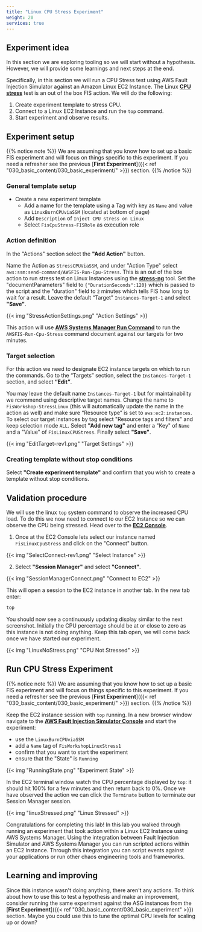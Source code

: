 ```yaml
---
title: "Linux CPU Stress Experiment"
weight: 20
services: true
---
```


## Experiment idea

In this section we are exploring tooling so we will start without a hypothesis. However, we will provide some learnings and next steps at the end.

Specifically, in this section we will run a CPU Stress test using AWS Fault Injection Simulator against an Amazon Linux EC2 Instance. The Linux [**CPU stress**](https://docs.aws.amazon.com/fis/latest/userguide/actions-ssm-agent.html#fis-ssm-docs) test is an out of the box FIS action. We will do the following: 

1. Create experiment template to stress CPU.
2. Connect to a Linux EC2 Instance and run the `top` command.
3. Start experiment and observe results.

## Experiment setup

{{% notice note %}}
We are assuming that you know how to set up a basic FIS experiment and will focus on things specific to this experiment. If you need a refresher see the previous [**First Experiment**]({{< ref "030_basic_content/030_basic_experiment/" >}}) section.
{{% /notice %}}

### General template setup

* Create a new experiment template
  * Add a name for the template using a Tag with key as `Name` and value as `LinuxBurnCPUviaSSM` (located at bottom of page)
  * Add `Description` of `Inject CPU stress on Linux`
  * Select `FisCpuStress-FISRole` as execution role

### Action definition 

In the "Actions" section select the **"Add Action"** button. 

Name the Action as `StressCPUViaSSM`, and under "Action Type" select `aws:ssm:send-command/AWSFIS-Run-Cpu-Stress`. This is an out of the box action to run stress test on Linux Instances using the [**stress-ng**](https://kernel.ubuntu.com/git/cking/stress-ng.git/) tool. Set the "documentParameters" field to `{"DurationSeconds":120}` which is passed to the script and the "duration" field to `2` minutes which tells FIS how long to wait for a result. Leave the default “Target” `Instances-Target-1` and select **"Save"**. 

{{< img "StressActionSettings.png" "Action Settings" >}}

This action will use [**AWS Systems Manager Run Command**](https://docs.aws.amazon.com/systems-manager/latest/userguide/execute-remote-commands.html) to run the `AWSFIS-Run-Cpu-Stress` command document against our targets for two minutes.

### Target selection

For this action we need to designate EC2 instance targets on which to run the commands. Go to the “Targets” section, select the `Instances-Target-1` section, and select **“Edit”**.

You may leave the default name `Instances-Target-1` but for maintainability we rcommend using descriptive target names. Change the name to `FisWorkshop-StressLinux` (this will automatically update the name in the action as well) and make sure “Resource type” is set to `aws:ec2:instances`. To select our target instances by tag select "Resource tags and filters" and keep selection mode `ALL`. Select **"Add new tag"** and enter a "Key" of `Name` and a "Value" of `FisLinuxCPUStress`. Finally select **"Save"**. 

{{< img "EditTarget-rev1.png" "Target Settings" >}}

### Creating template without stop conditions

Select **"Create experiment template"** and confirm that you wish to create a template without stop conditions.


## Validation procedure

We will use the linux `top` system command to observe the increased CPU load. To do this we now need to connect to our EC2 Instance so we can observe the CPU being stressed. Head over to the [**EC2 Console**](https://console.aws.amazon.com/ec2/v2/home?#Instances:instanceState=running). 

1. Once at the EC2 Console lets select our instance named `FisLinuxCpuStress` and click on the "Connect" button. 

{{< img "SelectConnect-rev1.png" "Select Instance" >}}

2. Select **"Session Manager"** and select **"Connect"**.

{{< img "SessionManagerConnect.png" "Connect to EC2" >}}

This will open a session to the EC2 instance in another tab. In the new tab enter:

```bash
top
```

You should now see a continuously updating display similar to the next screenshot. Initially the CPU percentage should be at or close to zero as this instance is not doing anything. Keep this tab open, we will come back once we have started our experiment. 

{{< img "LinuxNoStress.png" "CPU Not Stressed" >}}

## Run CPU Stress Experiment

{{% notice note %}}
We are assuming that you know how to set up a basic FIS experiment and will focus on things specific to this experiment. If you need a refresher see the previous [**First Experiment**]({{< ref "030_basic_content/030_basic_experiment/" >}}) section.
{{% /notice %}}

Keep the EC2 instance session with `top` running. In a new browser window navigate to the [**AWS Fault Injection Simulator Console**](https://console.aws.amazon.com/fis/home?#Home) and start the experiment:

* use the `LinuxBurnCPUviaSSM`
* add a `Name` tag of `FisWorkshopLinuxStress1`
* confirm that you want to start the experiment
* ensure that the "State" is `Running`

{{< img "RunningState.png" "Experiment State" >}}

In the EC2 terminal window watch the CPU percentage displayed by `top`: it should hit 100% for a few minutes and then return back to 0%. Once we have observed the action we can click the `Terminate` button to terminate our Session Manager session. 

{{< img "linuxStressed.png" "Linux Stressed" >}}

Congratulations for completing this lab! In this lab you walked through running an experiment that took action within a Linux EC2 Instance using AWS Systems Manager.  Using the integration between Fault Injection Simulator and AWS Systems Manager you can run scripted actions within an EC2 Instance. Through this integration you can script events against your applications or run other chaos engineering tools and frameworks. 

## Learning and improving

Since this instance wasn't doing anything, there aren't any actions. To think about how to use this to test a hypothesis and make an improvement, consider running the same experiment against the ASG instances from the [**First Experiment**]({{< ref "030_basic_content/030_basic_experiment" >}}) section. Maybe you could use this to tune the optimal CPU levels for scaling up or down?


